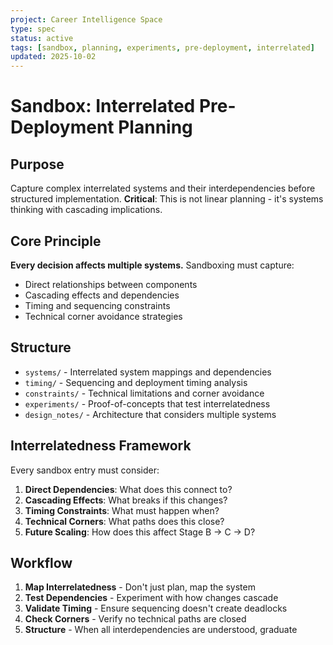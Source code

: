 ```yaml
---
project: Career Intelligence Space
type: spec
status: active
tags: [sandbox, planning, experiments, pre-deployment, interrelated]
updated: 2025-10-02
---
```


# Sandbox: Interrelated Pre-Deployment Planning

## Purpose
Capture complex interrelated systems and their interdependencies before structured implementation. 
**Critical**: This is not linear planning - it's systems thinking with cascading implications.

## Core Principle
**Every decision affects multiple systems.** Sandboxing must capture:
- Direct relationships between components
- Cascading effects and dependencies
- Timing and sequencing constraints
- Technical corner avoidance strategies

## Structure
- `systems/` - Interrelated system mappings and dependencies
- `timing/` - Sequencing and deployment timing analysis
- `constraints/` - Technical limitations and corner avoidance
- `experiments/` - Proof-of-concepts that test interrelatedness
- `design_notes/` - Architecture that considers multiple systems

## Interrelatedness Framework
Every sandbox entry must consider:
1. **Direct Dependencies**: What does this connect to?
2. **Cascading Effects**: What breaks if this changes?
3. **Timing Constraints**: What must happen when?
4. **Technical Corners**: What paths does this close?
5. **Future Scaling**: How does this affect Stage B → C → D?

## Workflow
1. **Map Interrelatedness** - Don't just plan, map the system
2. **Test Dependencies** - Experiment with how changes cascade
3. **Validate Timing** - Ensure sequencing doesn't create deadlocks
4. **Check Corners** - Verify no technical paths are closed
5. **Structure** - When all interdependencies are understood, graduate
